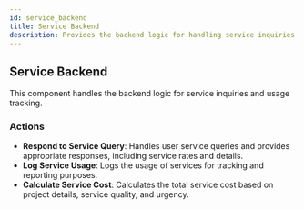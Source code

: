 ```yaml
---
id: service_backend
title: Service Backend
description: Provides the backend logic for handling service inquiries and usage logging.
---
```


## Service Backend

This component handles the backend logic for service inquiries and usage tracking.

### Actions

- **Respond to Service Query**: Handles user service queries and provides appropriate responses, including service rates and details.
- **Log Service Usage**: Logs the usage of services for tracking and reporting purposes.
- **Calculate Service Cost**: Calculates the total service cost based on project details, service quality, and urgency.
